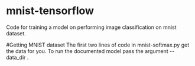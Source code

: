 # mnist-tensorflow
Code for training a model on performing image classification on mnist dataset.

#Getting MNIST dataset
The first two lines of code in mnist-softmax.py get the data for you. To run the documented model pass the argument --data_dir <Data directory for mnist dataset>.